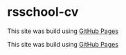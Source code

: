 # rsschool-cv
This site was build using [GitHub Pages](https://My-Alter.github.io/rsschool-cv/cv)

This site was build using [GitHub Pages](https://My-Alter.github.io/rsschool-cv/)

